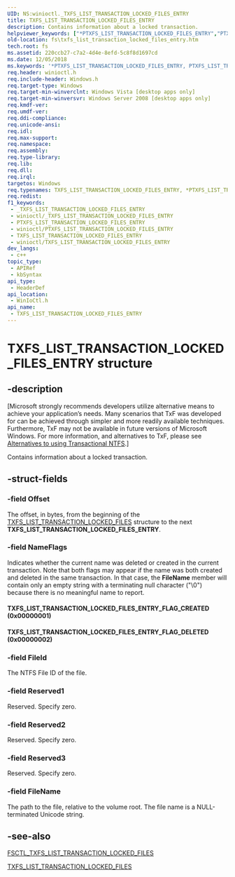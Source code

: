 ```yaml
---
UID: NS:winioctl._TXFS_LIST_TRANSACTION_LOCKED_FILES_ENTRY
title: TXFS_LIST_TRANSACTION_LOCKED_FILES_ENTRY
description: Contains information about a locked transaction.
helpviewer_keywords: ["*PTXFS_LIST_TRANSACTION_LOCKED_FILES_ENTRY","PTXFS_LIST_TRANSACTION_LOCKED_FILES_ENTRY","PTXFS_LIST_TRANSACTION_LOCKED_FILES_ENTRY structure pointer [Files]","TXFS_LIST_TRANSACTION_LOCKED_FILES_ENTRY","TXFS_LIST_TRANSACTION_LOCKED_FILES_ENTRY structure [Files]","TXFS_LIST_TRANSACTION_LOCKED_FILES_ENTRY_FLAG_CREATED","TXFS_LIST_TRANSACTION_LOCKED_FILES_ENTRY_FLAG_DELETED","fs.txfs_list_transaction_locked_files_entry","winioctl/PTXFS_LIST_TRANSACTION_LOCKED_FILES_ENTRY","winioctl/TXFS_LIST_TRANSACTION_LOCKED_FILES_ENTRY"]
old-location: fs\txfs_list_transaction_locked_files_entry.htm
tech.root: fs
ms.assetid: 220ccb27-c7a2-4d4e-8efd-5c8f8d1697cd
ms.date: 12/05/2018
ms.keywords: '*PTXFS_LIST_TRANSACTION_LOCKED_FILES_ENTRY, PTXFS_LIST_TRANSACTION_LOCKED_FILES_ENTRY, PTXFS_LIST_TRANSACTION_LOCKED_FILES_ENTRY structure pointer [Files], TXFS_LIST_TRANSACTION_LOCKED_FILES_ENTRY, TXFS_LIST_TRANSACTION_LOCKED_FILES_ENTRY structure [Files], TXFS_LIST_TRANSACTION_LOCKED_FILES_ENTRY_FLAG_CREATED, TXFS_LIST_TRANSACTION_LOCKED_FILES_ENTRY_FLAG_DELETED, fs.txfs_list_transaction_locked_files_entry, winioctl/PTXFS_LIST_TRANSACTION_LOCKED_FILES_ENTRY, winioctl/TXFS_LIST_TRANSACTION_LOCKED_FILES_ENTRY'
req.header: winioctl.h
req.include-header: Windows.h
req.target-type: Windows
req.target-min-winverclnt: Windows Vista [desktop apps only]
req.target-min-winversvr: Windows Server 2008 [desktop apps only]
req.kmdf-ver: 
req.umdf-ver: 
req.ddi-compliance: 
req.unicode-ansi: 
req.idl: 
req.max-support: 
req.namespace: 
req.assembly: 
req.type-library: 
req.lib: 
req.dll: 
req.irql: 
targetos: Windows
req.typenames: TXFS_LIST_TRANSACTION_LOCKED_FILES_ENTRY, *PTXFS_LIST_TRANSACTION_LOCKED_FILES_ENTRY
req.redist: 
f1_keywords:
 - _TXFS_LIST_TRANSACTION_LOCKED_FILES_ENTRY
 - winioctl/_TXFS_LIST_TRANSACTION_LOCKED_FILES_ENTRY
 - PTXFS_LIST_TRANSACTION_LOCKED_FILES_ENTRY
 - winioctl/PTXFS_LIST_TRANSACTION_LOCKED_FILES_ENTRY
 - TXFS_LIST_TRANSACTION_LOCKED_FILES_ENTRY
 - winioctl/TXFS_LIST_TRANSACTION_LOCKED_FILES_ENTRY
dev_langs:
 - c++
topic_type:
 - APIRef
 - kbSyntax
api_type:
 - HeaderDef
api_location:
 - WinIoCtl.h
api_name:
 - TXFS_LIST_TRANSACTION_LOCKED_FILES_ENTRY
---
```


# TXFS_LIST_TRANSACTION_LOCKED_FILES_ENTRY structure


## -description

<p class="CCE_Message">[Microsoft strongly recommends developers utilize alternative means to achieve your 
    application’s needs. Many scenarios that TxF was developed for can be achieved through simpler and more readily 
    available techniques. Furthermore, TxF may not be available in future versions of Microsoft Windows. For more 
    information, and alternatives to TxF, please see 
    <a href="https://docs.microsoft.com/windows/desktop/FileIO/deprecation-of-txf">Alternatives to using Transactional NTFS</a>.]

Contains information about a locked transaction.

## -struct-fields

### -field Offset

The offset, in bytes, from the beginning of the 
      <a href="https://docs.microsoft.com/windows/desktop/api/winioctl/ns-winioctl-txfs_list_transaction_locked_files">TXFS_LIST_TRANSACTION_LOCKED_FILES</a> 
      structure to the next 
      <b>TXFS_LIST_TRANSACTION_LOCKED_FILES_ENTRY</b>.

### -field NameFlags

Indicates whether the current name was deleted or created in the current transaction. Note that both flags 
      may appear if the name was both created and deleted in the same transaction.  In that case, the 
      <b>FileName</b> member will contain only an empty string with a terminating null character 
      ("\0") because there is no meaningful name to report.



#### TXFS_LIST_TRANSACTION_LOCKED_FILES_ENTRY_FLAG_CREATED (0x00000001)



#### TXFS_LIST_TRANSACTION_LOCKED_FILES_ENTRY_FLAG_DELETED (0x00000002)

### -field FileId

The NTFS File ID of the file.

### -field Reserved1

Reserved. Specify zero.

### -field Reserved2

Reserved. Specify zero.

### -field Reserved3

Reserved. Specify zero.

### -field FileName

The path to the file, relative to the volume root. The file name is a NULL-terminated Unicode string.

## -see-also

<a href="https://docs.microsoft.com/windows/desktop/api/winioctl/ni-winioctl-fsctl_txfs_list_transaction_locked_files">FSCTL_TXFS_LIST_TRANSACTION_LOCKED_FILES</a>



<a href="https://docs.microsoft.com/windows/desktop/api/winioctl/ns-winioctl-txfs_list_transaction_locked_files">TXFS_LIST_TRANSACTION_LOCKED_FILES</a>

